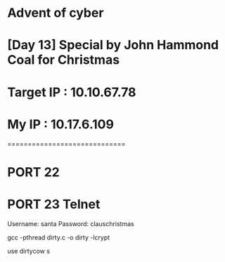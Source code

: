 # Advent of cyber

# [Day 13] Special by John Hammond Coal for Christmas

# Target IP : 10.10.67.78

# My IP : 10.17.6.109



=============================

# PORT 22

# PORT 23 Telnet


Username: santa
Password: clauschristmas



gcc -pthread dirty.c -o dirty -lcrypt

use dirtycow s


